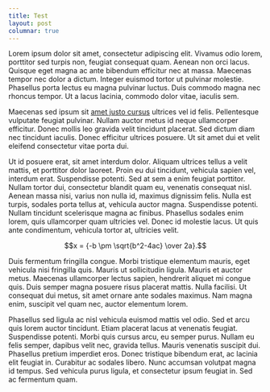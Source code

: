 ```yaml
---
title: Test
layout: post
columnar: true
---
```


Lorem ipsum dolor sit amet, consectetur adipiscing elit. Vivamus odio lorem, porttitor sed turpis non, feugiat consequat quam. Aenean non orci lacus. Quisque eget magna ac ante bibendum efficitur nec at massa. Maecenas tempor nec dolor a dictum. Integer euismod tortor ut pulvinar molestie. Phasellus porta lectus eu magna pulvinar luctus. Duis commodo magna nec rhoncus tempor. Ut a lacus lacinia, commodo dolor vitae, iaculis sem.

Maecenas sed ipsum sit [amet justo cursus](http://goo.gl) ultrices vel id felis. Pellentesque vulputate feugiat pulvinar. Nullam auctor metus id neque ullamcorper efficitur. Donec mollis leo gravida velit tincidunt placerat. Sed dictum diam nec tincidunt iaculis. Donec efficitur ultrices posuere. Ut sit amet dui et velit eleifend consectetur vitae porta dui.

Ut id posuere erat, sit amet interdum dolor. Aliquam ultrices tellus a velit mattis, et porttitor dolor laoreet. Proin eu dui tincidunt, vehicula sapien vel, interdum erat. Suspendisse potenti. Sed at sem a enim feugiat porttitor. Nullam tortor dui, consectetur blandit quam eu, venenatis consequat nisl. Aenean massa nisi, varius non nulla id, maximus dignissim felis. Nulla est turpis, sodales porta tellus at, vehicula auctor magna. Suspendisse potenti. Nullam tincidunt scelerisque magna ac finibus. Phasellus sodales enim lorem, quis ullamcorper quam ultricies vel. Donec id molestie lacus. Ut quis ante condimentum, vehicula tortor at, ultricies velit.

$$x = {-b \pm \sqrt{b^2-4ac} \over 2a}.$$

Duis fermentum fringilla congue. Morbi tristique elementum mauris, eget vehicula nisi fringilla quis. Mauris ut sollicitudin ligula. Mauris et auctor metus. Maecenas ullamcorper lectus sapien, hendrerit aliquet mi congue quis. Duis semper magna posuere risus placerat mattis. Nulla facilisi. Ut consequat dui metus, sit amet ornare ante sodales maximus. Nam magna enim, suscipit vel quam nec, auctor elementum lorem.

Phasellus sed ligula ac nisl vehicula euismod mattis vel odio. Sed et arcu quis lorem auctor tincidunt. Etiam placerat lacus at venenatis feugiat. Suspendisse potenti. Morbi quis cursus arcu, eu semper purus. Nullam eu felis semper, dapibus velit nec, gravida tellus. Mauris venenatis suscipit dui. Phasellus pretium imperdiet eros. Donec tristique bibendum erat, ac lacinia elit feugiat in. Curabitur ac sodales libero. Nunc accumsan volutpat magna id tempus. Sed vehicula purus ligula, et consectetur ipsum feugiat in. Sed ac fermentum quam.

